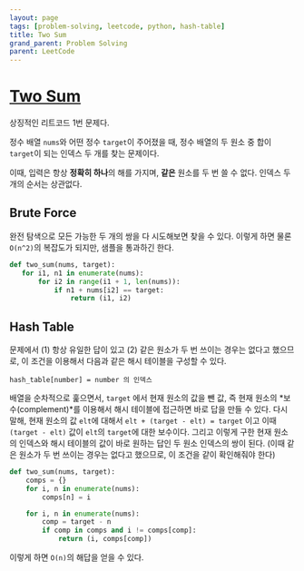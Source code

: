 ```yaml
---
layout: page
tags: [problem-solving, leetcode, python, hash-table]
title: Two Sum
grand_parent: Problem Solving
parent: LeetCode
---
```


# [Two Sum](https://leetcode.com/problems/two-sum/)
 상징적인 리트코드 1번 문제다.

 정수 배열 `nums`와 어떤 정수 `target`이 주어졌을 때, 정수 배열의 두
 원소 중 합이 `target`이 되는 인덱스 두 개를 찾는 문제이다.

 이때, 입력은 항상 **정확히 하나**의 해를 가지며, **같은** 원소를 두
 번 쓸 수 없다. 인덱스 두 개의 순서는 상관없다.

## Brute Force
 완전 탐색으로 모든 가능한 두 개의 쌍을 다 시도해보면 찾을 수
 있다. 이렇게 하면 물론 `O(n^2)`의 복잡도가 되지만, 샘플을 통과하긴
 한다.

 ```python
def two_sum(nums, target):
    for i1, n1 in enumerate(nums):
        for i2 in range(i1 + 1, len(nums)):
            if n1 + nums[i2] == target:
                return (i1, i2)
```

## Hash Table
 문제에서 (1) 항상 유일한 답이 있고 (2) 같은 원소가 두 번 쓰이는
 경우는 없다고 했으므로, 이 조건을 이용해서 다음과 같은 해시 테이블을
 구성할 수 있다.

```
hash_table[number] = number 의 인덱스
```

 배열을 순차적으로 훑으면서, `target` 에서 현재 원소의 값을 뺀 값, 즉
 현재 원소의 *보수(complement)*를 이용해서 해시 테이블에 접근하면 바로
 답을 만들 수 있다. 다시 말해, 현재 원소의 값 `elt`에 대해서 `elt +
 (target - elt) = target` 이고 이때 `(target - elt)` 값이 `elt`의
 `target`에 대한 보수이다. 그리고 이렇게 구한 현재 원소의 인덱스와
 해시 테이블의 값이 바로 원하는 답인 두 원소 인덱스의 쌍이 된다. (이때
 같은 원소가 두 번 쓰이는 경우는 없다고 했으므로, 이 조건을 같이
 확인해줘야 한다)

```python
def two_sum(nums, target):
    comps = {}
    for i, n in enumerate(nums):
        comps[n] = i

    for i, n in enumerate(nums):
        comp = target - n
        if comp in comps and i != comps[comp]:
            return (i, comps[comp])
```

 이렇게 하면 `O(n)`의 해답을 얻을 수 있다.
